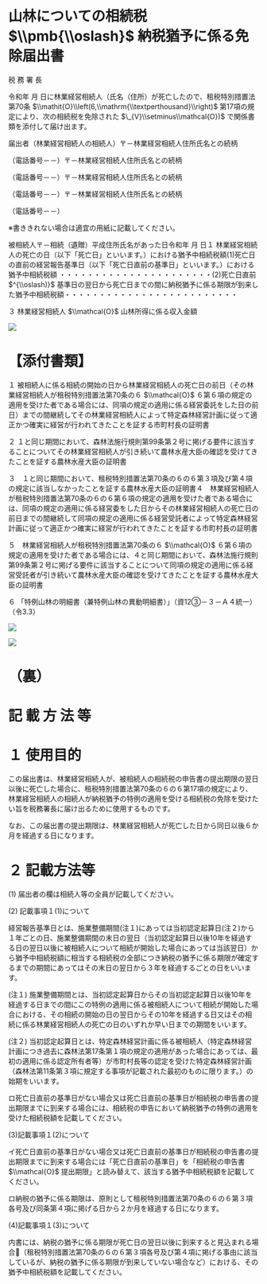 # 山林についての相続税 $\\pmb{\\oslash}$ 納税猶予に係る免除届出書

税 務 署 長

令和年 月 日に林業経営相続人（氏名（住所）が死亡したので、租税特別措置法第70条 $\\mathit{O}\\left(6,\\mathrm{\\textperthousand}\\right)$ 第17項の規定により、次の相続税を免除された $\_{V}\\setminus\\mathcal{O})$ で関係書類を添付して届け出ます。

届出者（林業経営相続人の相続人）〒－林業経営相続人住所氏名との続柄

（電話番号－－）〒－林業経営相続人住所氏名との続柄

（電話番号－－）〒－林業経営相続人住所氏名との続柄

（電話番号－－）〒－林業経営相続人住所氏名との続柄

（電話番号－－）

※書ききれない場合は適宜の用紙に記載してください。

被相続人〒－相続（遺贈）平成住所氏名があった日令和年 月 日１ 林業経営相続人の死亡の日（以下「死亡日」といいます。）における猶予中相続税額(1)死亡日の直前の経営報告基準日（以下「死亡日直前の基準日」といいます。）における猶予中相続税額 ・・・・・・・・・・・・・・・・・・・・・・(2)死亡日直前 $^{\\oslash)}$ 基準日の翌日から死亡日までの間に納税猶予に係る期限が到来した猶予中相続税額・・・・・・・・・・・・・・・・・・・・・・・・・

３ 林業経営相続人 $\\mathcal{O}$ 山林所得に係る収入金額

![](https://www.nta.go.jp/tmp/60e603cf-c7aa-4a1d-bee8-3e4fa9539aba/images/1724adf5958a46d987fc4fea624967f12d800aa7cfe59f66545601b85ece6576.jpg)

# 【添付書類】

１ 被相続人に係る相続の開始の日から林業経営相続人の死亡日の前日（その林業経営相続人が租税特別措置法第70条の６ $\\mathcal{O}$ ６第６項の規定の適用を受けた者である場合には、同項の規定の適用に係る経営委託をした日の前日）までの間継続してその林業経営相続人によって特定森林経営計画に従って適正かつ確実に経営が行われてきたことを証する市町村長の証明書

２ １と同じ期間において、森林法施行規則第99条第２号に掲げる要件に該当することについてその林業経営相続人が引き続いて農林水産大臣の確認を受けてきたことを証する農林水産大臣の証明書

３　１と同じ期間において、租税特別措置法第70条の６の６第３項及び第４項の規定に該当しなかったことを証する農林水産大臣の証明書４　林業経営相続人が租税特別措置法第70条の６の６第６項の規定の適用を受けた者である場合には、同項の規定の適用に係る経営委をした日からその林業経営相続人の死亡日の前日までの間継続して同項の規定の適用に係る経営受託者によって特定森林経営計画に従って適正かつ確実に経営が行われてきたことを証する市町村長の証明書

５　林業経営相続人が租税特別措置法第70条の６ $\\mathcal{O}$ ６第６項の規定の適用を受けた者である場合には、４と同じ期間において、森林法施行規則第99条第２号に掲げる要件に該当することについて同項の規定の適用に係る経営受託者が引き続いて農林水産大臣の確認を受けてきたことを証する農林水産大臣の証明書

６ 「特例山林の明細書（兼特例山林の異動明細書）」（資12③－３－Ａ４統一）（令3.3）

![](https://www.nta.go.jp/tmp/60e603cf-c7aa-4a1d-bee8-3e4fa9539aba/images/286bea96d9a2f91b10808b37e580123f82f67c8c712391d6c2e39f823bf2d918.jpg)

![](https://www.nta.go.jp/tmp/60e603cf-c7aa-4a1d-bee8-3e4fa9539aba/images/89910fcc19512626acb364226441bc3e7ab1096c1051277fa3f8358cdb054ac7.jpg)

# （裏）

# 記 載 方 法 等

# １ 使用目的

この届出書は、林業経営相続人が、被相続人の相続税の申告書の提出期限の翌日以後に死亡した場合に、租税特別措置法第70条の６の６第17項の規定により、林業経営相続人の相続人が納税猶予の特例の適用を受ける相続税の免除を受けたい旨を税務署長に届け出るために使用するものです。

なお、この届出書の提出期限は、林業経営相続人が死亡した日から同日以後６か月を経過する日になります。

# ２ 記載方法等

(1) 届出者の欄は相続人等の全員が記載してください。

(2) 記載事項１(1)について

経営報告基準日とは、施業整備期間(注１)にあっては当初認定起算日(注２)から１年ごとの日、施業整備期間の末日の翌日（当初認定起算日以後10年を経過する日の翌日以後に被相続人について相続が開始した場合にあっては当該翌日）から猶予中相続税額に相当する相続税の全部につき納税の猶予に係る期限が確定するまでの期間にあってはその末日の翌日から３年を経過するごとの日をいいます。

(注１) 施業整備期間とは、当初認定起算日からその当初認定起算日以後10年を経過する日までの間にこの特例の適用に係る被相続人について相続が開始した場合における、その相続の開始の日の翌日からその10年を経過する日又はその相続に係る林業経営相続人の死亡の日のいずれか早い日までの期間をいいます。

(注２) 当初認定起算日とは、特定森林経営計画に係る被相続人（特定森林経営計画につき過去に森林法第17条第１項の規定の適用があった場合にあっては、最初の適用に係る認定所有者等）が市町村長等の認定を受けた特定森林経営計画（森林法第11条第３項に規定する事項が記載された最初のものに限ります。）の始期をいいます。

ロ死亡日直前の基準日がない場合又は死亡日直前の基準日が相続税の申告書の提出期限までに到来する場合には、相続税の申告において納税猶予の特例の適用を受けた相続税額を記載してください。

(3)記載事項１(2)について

イ死亡日直前の基準日がない場合又は死亡日直前の基準日が相続税の申告書の提出期限までに到来する場合には「死亡日直前の基準日」を「相続税の申告書 $\\mathcal{O}$ 提出期限」と読み替えて、該当する猶予中相続税額を記載してください。

ロ納税の猶予に係る期限は、原則として租税特別措置法第70条の６の６第３項各号及び同条第４項に掲げる日から２か月を経過する日になります。

(4)記載事項１(3)について

内書には、納税の猶予に係る期限が死亡日の翌日以後に到来すると見込まれる場合（租税特別措置法第70条の６の６第３項各号及び第４項に掲げる事由に該当しているが、納税の猶予に係る期限が到来していない場合など）における、その猶予中相続税額を記載してください。